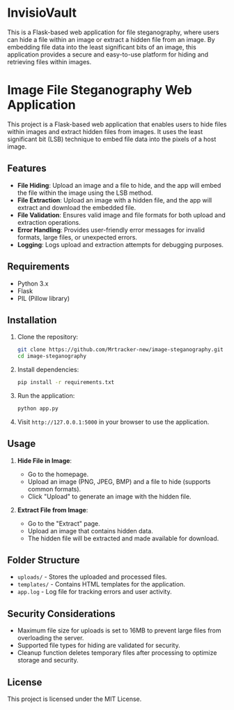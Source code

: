 # InvisioVault
This is a Flask-based web application for file steganography, where users can hide a file within an image or extract a hidden file from an image. By embedding file data into the least significant bits of an image, this application provides a secure and easy-to-use platform for hiding and retrieving files within images.

# Image File Steganography Web Application

This project is a Flask-based web application that enables users to hide files within images and extract hidden files from images. It uses the least significant bit (LSB) technique to embed file data into the pixels of a host image.

## Features

- **File Hiding**: Upload an image and a file to hide, and the app will embed the file within the image using the LSB method.
- **File Extraction**: Upload an image with a hidden file, and the app will extract and download the embedded file.
- **File Validation**: Ensures valid image and file formats for both upload and extraction operations.
- **Error Handling**: Provides user-friendly error messages for invalid formats, large files, or unexpected errors.
- **Logging**: Logs upload and extraction attempts for debugging purposes.

## Requirements

- Python 3.x
- Flask
- PIL (Pillow library)

## Installation

1. Clone the repository:
    ```bash
    git clone https://github.com/Mrtracker-new/image-steganography.git
    cd image-steganography
    ```

2. Install dependencies:
    ```bash
    pip install -r requirements.txt
    ```

3. Run the application:
    ```bash
    python app.py
    ```

4. Visit `http://127.0.0.1:5000` in your browser to use the application.

## Usage

1. **Hide File in Image**:
   - Go to the homepage.
   - Upload an image (PNG, JPEG, BMP) and a file to hide (supports common formats).
   - Click "Upload" to generate an image with the hidden file.
   
2. **Extract File from Image**:
   - Go to the "Extract" page.
   - Upload an image that contains hidden data.
   - The hidden file will be extracted and made available for download.

## Folder Structure

- `uploads/` - Stores the uploaded and processed files.
- `templates/` - Contains HTML templates for the application.
- `app.log` - Log file for tracking errors and user activity.

## Security Considerations

- Maximum file size for uploads is set to 16MB to prevent large files from overloading the server.
- Supported file types for hiding are validated for security.
- Cleanup function deletes temporary files after processing to optimize storage and security.

## License

This project is licensed under the MIT License.
